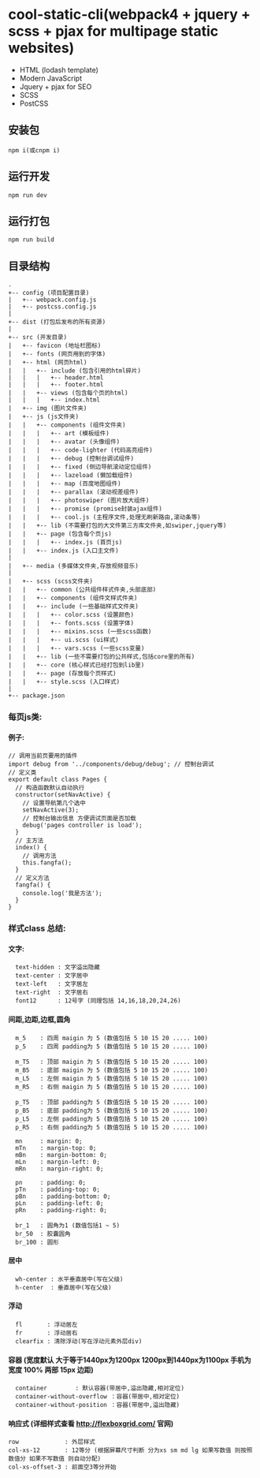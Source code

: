 # cool-static-cli(webpack4 + jquery + scss + pjax for multipage static websites)
* HTML (lodash template)
* Modern JavaScript
* Jquery + pjax for SEO
* SCSS
* PostCSS

<!-- ## Demo
> https://wzs28150.github.io/cool-static-cli/dist/ -->
## 安装包
```
npm i(或cnpm i)
```
## 运行开发
```
npm run dev
```
## 运行打包
```
npm run build
```

## 目录结构
```
.
+-- config (项目配置目录)
|   +-- webpack.config.js
|   +-- postcss.config.js
|
+-- dist (打包后发布的所有资源)
|
+-- src (开发目录)
|   +-- favicon (地址栏图标)
|   +-- fonts (网页用到的字体)
|   +-- html (网页html)
|   |   +-- include (包含引用的html碎片)
|   |   |   +-- header.html
|   |   |   +-- footer.html
|   |   +-- views (包含每个页的html)
|   |   |   +-- index.html
|   +-- img (图片文件夹)
|   +-- js (js文件夹)
|   |   +-- components (组件文件夹)
|   |   |   +-- art (模板组件)
|   |   |   +-- avatar (头像组件)
|   |   |   +-- code-lighter (代码高亮组件)
|   |   |   +-- debug (控制台调试组件)
|   |   |   +-- fixed (侧边导航滚动定位组件)
|   |   |   +-- lazeload (懒加载组件)
|   |   |   +-- map (百度地图组件)
|   |   |   +-- parallax (滚动视差组件)
|   |   |   +-- photoswiper (图片放大组件)
|   |   |   +-- promise (promise封装ajax组件)
|   |   |   +-- cool.js (主程序文件,处理无刷新路由,滚动条等)
|   |   +-- lib (不需要打包的大文件第三方库文件夹,如swiper,jquery等)
|   |   +-- page (包含每个页js)
|   |   |   +-- index.js (首页js)
|   |   +-- index.js (入口主文件)
|
|   +-- media (多媒体文件夹,存放视频音乐)
|
|   +-- scss (scss文件夹)
|   |   +-- common (公共组件样式件夹,头部底部)
|   |   +-- components (组件文样式件夹)
|   |   +-- include (一些基础样式文件夹)
|   |   |   +-- color.scss (设置颜色)
|   |   |   +-- fonts.scss (设置字体)
|   |   |   +-- mixins.scss (一些scss函数)
|   |   |   +-- ui.scss (ui样式)
|   |   |   +-- vars.scss (一些scss变量)
|   |   +-- lib (一些不需要打包的公共样式,包括core里的所有)
|   |   +-- core (核心样式已经打包到lib里)
|   |   +-- page (存放每个页样式)
|   |   +-- style.scss (入口样式)
|
+-- package.json

```

### 每页js类:

#### 例子:
```
// 调用当前页要用的插件
import debug from '../components/debug/debug'; // 控制台调试
// 定义类
export default class Pages {
  // 构造函数默认自动执行
  constructor(setNavActive) {
    // 设置导航第几个选中
    setNavActive(3);
    // 控制台输出信息 方便调试页面是否加载
    debug('pages controller is load');
  }
  // 主方法
  index() {
    // 调用方法
    this.fangfa();
  }
  // 定义方法
  fangfa() {
    console.log('我是方法');
  }
}
```

### 样式class 总结:
#### 文字:
```
  text-hidden : 文字溢出隐藏
  text-center : 文字居中
  text-left   : 文字居左
  text-right  : 文字居右
  font12      : 12号字 (同理包括 14,16,18,20,24,26)
```  
#### 间距,边距,边框,圆角
```
  m_5    : 四周 maigin 为 5 (数值包括 5 10 15 20 ..... 100)
  p_5    : 四周 padding为 5 (数值包括 5 10 15 20 ..... 100)

  m_T5   : 顶部 maigin 为 5 (数值包括 5 10 15 20 ..... 100)
  m_B5   : 底部 maigin 为 5 (数值包括 5 10 15 20 ..... 100)
  m_L5   : 左侧 maigin 为 5 (数值包括 5 10 15 20 ..... 100)
  m_R5   : 右侧 maigin 为 5 (数值包括 5 10 15 20 ..... 100)

  p_T5   : 顶部 padding为 5 (数值包括 5 10 15 20 ..... 100)
  p_B5   : 底部 padding为 5 (数值包括 5 10 15 20 ..... 100)
  p_L5   : 左侧 padding为 5 (数值包括 5 10 15 20 ..... 100)
  p_R5   : 右侧 padding为 5 (数值包括 5 10 15 20 ..... 100)

  mn     : margin: 0;
  mTn    : margin-top: 0;
  mBn    : margin-bottom: 0;
  mLn    : margin-left: 0;
  mRn    : margin-right: 0;

  pn     : padding: 0;
  pTn    : padding-top: 0;
  pBn    : padding-bottom: 0;
  pLn    : padding-left: 0;
  pRn    : padding-right: 0;

  br_1   : 圆角为1 (数值包括1 ~ 5)
  br_50  : 胶囊圆角
  br_100 : 圆形
```
#### 居中
```
  wh-center : 水平垂直居中(写在父级)
  h-center  : 垂直居中(写在父级)
```
#### 浮动
```
  fl       : 浮动居左
  fr       : 浮动居右
  clearfix : 清除浮动(写在浮动元素外层div)
```
#### 容器  (宽度默认 大于等于1440px为1200px  1200px到1440px为1100px 手机为 宽度 100% 两部 15px 边距)
```
  container        : 默认容器(带居中,溢出隐藏,相对定位)
  container-without-overflow ：容器(带居中,相对定位)
  container-without-position ：容器(带居中,溢出隐藏)
```
#### 响应式 (详细样式查看 http://flexboxgrid.com/ 官网)
```
row             : 外层样式
col-xs-12       : 12等分 (根据屏幕尺寸判断 分为xs sm md lg 如果写数值 则按照数值分 如果不写数值 则自动分配)
col-xs-offset-3 : 前面空3等分开始
```
